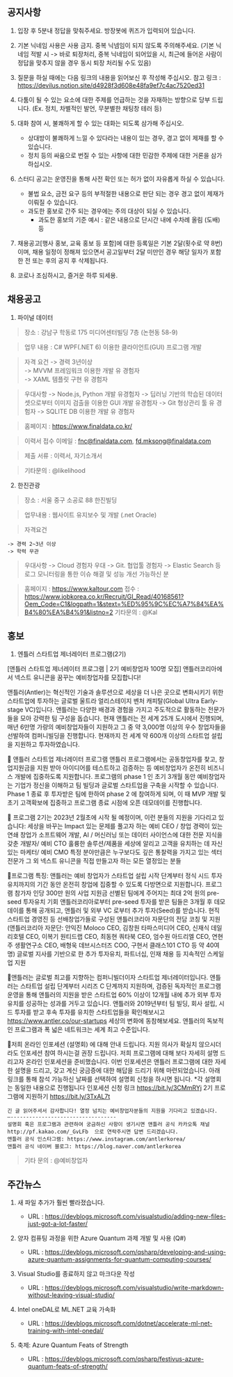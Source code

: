 ## 공지사항
1) 입장 후 5분내 정답을 맞춰주세요. 방장봇에 퀴즈가 입력되어 있습니다.

2) 기본 닉네임 사용은 사용 금지. 중복 닉넴임이 되지 않도록 주의해주세요.
   (기본 닉네임 적발 시 -> 바로 퇴장처리, 중복 닉네임이 되어있을 시, 최근에 들어온 사람이 정답을 맞추지 않을 경우 동시 퇴장 처리될 수도 있음)

3) 질문을 하실 때에는 다음 링크의 내용을 읽어보신 후 작성해 주십시오.
   참고 링크 : https://devilus.notion.site/d4928f3d608e48fa9ef7c4ac7520ed31

4) 다툼이 될 수 있는 요소에 대한 주제를 언급하는 것을 자재하는 방향으로 당부 드립니다.
   (Ex. 정치, 차별적인 발언, 무분별한 채팅창 테러 등)

5) 대화 참여 시, 불쾌하게 할 수 있는 대화는 되도록 삼가해 주십시오.
    - 상대방이 불쾌하게 느낄 수 있다라는 내용이 있는 경우, 경고 없이 제재를 할 수 있습니다.
    - 정치 등의 싸움으로 번질 수 있는 사항에 대한 민감한 주제에 대한 거론을 삼가하십시오.

6) 스터디 공고는 운영진을 통해 사전 확인 또는 허가 없이 자유롭게 하실 수 있습니다.
    - 불법 요소, 금전 요구 등의 부적절한 내용으로 판단 되는 경우 경고 없이 제재가 이뤄질 수 있습니다.
    - 과도한 홍보로 간주 되는 경우에는 주의 대상이 되실 수 있습니다.
        * 과도한 홍보의 기준 예시 : 같은 내용으로 단시간 내에 수차례 올림 (도배) 등

7) 채용공고[행사 홍보, 교육 홍보 등 포함]에 대한 등록일은 기본 2달(횟수로 약 8번)이며,
   채용 일정이 정해져 있으면서 공고일부터 2달 미만인 경우 해당 일자가 포함한 전 또는 후의 공지 후 삭제됩니다.

8) 코로나 조심하시고, 즐거운 하루 되세용.


## 채용공고
1) 파이널 데이터
    
  > 장소 : 강남구 학동로 175 미디어센터빌딩 7층 (논현동 58-9)
    
  > 업무 내용 : C# WPF(.NET 6) 이용한 클라이언트(GUI) 프로그램 개발          
        
  > 자격 요건
    -> 경력 3년이상         
    -> MVVM 프레임워크 이용한 개발 유 경험자                    
    -> XAML 템플릿 구현 유 경험자               

  > 우대사항
    -> Node.js, Python 개발 유경험자
    -> 딥러닝 기반의 학습된 데이터셋으로부터 이미지 검출을 이용한 GUI 개발 유경험자
    -> Git 형상관리 툴 유 경험자
    -> SQLITE DB 이용한 개발 유 경험자

  > 홈페이지 :  https://www.finaldata.co.kr/
   
  > 이력서 접수 이메일 :  fnc@finaldata.com, fd.mksong@finaldata.com
   
  > 제출 서류 : 이력서, 자기소개서   
   
  > 기타문의 : @likelihood

2) 한진관광

  > 장소 : 서울 중구 소공로 88 한진빌딩

  > 업무내용 : 웹사이트 유지보수 및 개발 (.net Oracle)

  > 자격요건

    -> 경력 2~3년 이상
    -> 학력 무관
    
  > 우대사항
    -> Cloud 경험자 우대
    -> Git. 협업툴 경험자
    -> Elastic Search 등 로그 모니터링을 통한 이슈 해결 및 성능 개선 가능하신 분
    
  > 홈페이지 : https://www.kaltour.com
  > 접수 : https://www.jobkorea.co.kr/Recruit/GI_Read/40168561?Oem_Code=C1&logpath=1&stext=%ED%95%9C%EC%A7%84%EA%B4%80%EA%B4%91&listno=2
  > 기타문의 : @Kal


## 홍보
1) 엔틀러 스타트업 제너레이터 프로그램(2기)

  [앤틀러 스타트업 제너레이터 프로그램 | 2기 예비창업자 100명 모집]
  앤틀러코리아에서 넥스트 유니콘을 꿈꾸는 예비창업자를 모집합니다!
 
  앤틀러(Antler)는 혁신적인 기술과 솔루션으로 세상을 더 나은 곳으로 변화시키기 위한 스타트업에 투자하는 글로벌 울트라 얼리스테이지 벤처 캐피탈(Global Ultra Early-stage VC)입니다. 앤틀러는 다양한 배경과 경험을 가지고 주도적으로 활동하는 전문가들을 모아 강력한 팀 구성을 돕습니다. 현재 앤틀러는 전 세계 25개 도시에서 진행되며, 매년 6만명 가량의 예비창업자들이 지원하고 그 중 약 3,000명 이상의 우수 창업자들을 선발하여 컴퍼니빌딩을 진행합니다. 현재까지 전 세계 약 600개 이상의 스타트업 설립을 지원하고 투자하였습니다.
 
  🔻 앤틀러 스타트업 제너레이터 프로그램
  앤틀러 프로그램에서는 공동창업자를 찾고, 창업지원금을 지원 받아 아이디어를 테스트하고 검증하는 등 예비창업자가 온전히 비즈니스 개발에 집중하도록 지원합니다. 프로그램의 phase 1 인 초기 3개월 동안 예비창업자는 기업가 정신을 이해하고 팀 빌딩과 글로벌 스타트업을 구축을 시작할 수 있습니다. Phase 1 종료 후 투자받은 팀에 한하여 phase 2 에 참여하게 되며, 이 때 MVP 개발 및 초기 고객확보에 집중하고 프로그램 종료 시점에 오픈 데모데이를 진행합니다.
 
  🔻 프로그램 2기는 2023년 2월초에 시작 될 예정이며, 이런 분들의 지원을 기다리고 있습니다:
    세상을 바꾸는 Impact 있는 문제를 풀고자 하는 예비 CEO / 창업 경력이 있는 연쇄 창업가
    소프트웨어 개발, AI / 머신러닝 또는 데이터 사이언스에 대한 전문 지식을 갖춘 개발자/ 예비 CTO
    훌륭한 솔루션/제품을 세상에 알리고 고객을 유치하는 데 자신있는 마케터/ 예비 CMO
    특정 분야만큼은 누구보다도 깊은 통찰력을 가지고 있는 섹터 전문가
    그 외 넥스트 유니콘을 직접 만들고자 하는 모든 열정있는 분들

  🔻프로그램 특징: 앤틀러는 예비 창업자가 스타트업 설립 시작 단계부터 정식 시드 투자 유치까지의 기간 동안 온전히 창업에 집중할 수 있도록 다방면으로 지원합니다.
    프로그램 참가자 인당 300만 원의 사업 지원금
    선별된 팀에게 주어지는 최대 2억 원의 pre-seed 투자유치 기회
    앤틀러코리아로부터 pre-seed 투자를 받은 팀들은 3개월 후 데모데이를 통해 공개되고, 앤틀러 및 외부 VC 로부터 추가 투자(Seed)를 받습니다.
    현직 스타트업 경영진 등 선배창업가들로 구성된 앤틀러코리아 자문단의 전담 코칭 및 지원
    (앤틀러코리아 자문단: 안익진 Moloco CEO, 김창원 타파스미디어 CEO, 신재식 데일리호텔 CEO, 이복기 원티드랩 CEO, 최동현 쿼타북 CEO, 엄수원 아드리엘 CEO, 연현주 생활연구소 CEO, 배형욱 데브시스터즈 COO, 구현서 클래스101 CTO 등 약 40여명)
    글로벌 지사를 기반으로 한 추가 투자유치, 파트너십, 인재 채용 등 지속적인 스케일업 지원

  🔻앤틀러는 글로벌 최고를 지향하는 컴퍼니빌더이자 스타트업 제너레이터입니다.
    앤틀러는 스타트업 설립 단계부터 시리즈 C 단계까지 지원하며, 검증된 독자적인 프로그램 운영을 통해 앤틀러의 지원을 받은 스타트업 60% 이상이 12개월 내에 추가 외부 투자유치를 성공하는 성과를 거두고 있습니다.
    앤틀러와 2019년부터 팀 빌딩, 회사 설립, 시드 투자를 받고 후속 투자를 유치한 스타트업들을 확인해보시고 https://www.antler.co/our-startups 세상의 변화에 동참해보세요. 앤틀러의 독보적인 프로그램과 폭 넓은 네트워크는 세계 최고 수준입니다.


  🔻저희 온라인 인포세션 (설명회) 에 대해 안내 드립니다. 지원 의사가 확실치 않으시더라도 인포세션 참여 하시는걸 권장 드립니다. 
    저희 프로그램에 대해 보다 자세히 설명 드리고자 온라인 인포세션을 준비했습니다. 이번 인포세션은 앤틀러 프로그램에 대한 자세한 설명을 드리고, 갖고 계신 궁금증에 대한 해답을 드리기 위해 마련되었습니다.
    아래 링크를 통해 참석 가능하신 날짜를 선택하여 설명회 신청을 하시면 됩니다. *각 설명회는 동일한 내용으로 진행됩니다
    인포세션 신청 링크  https://bit.ly/3CMmRYj
    2기 프로그램에 지원하기 https://bit.ly/3TxAL7t
 
    긴 글 읽어주셔서 감사합니다! 열정 넘치는 예비창업자분들의 지원을 기다리고 있겠습니다.
    —----------------------------------
    설명회 혹은 프로그램과 관련하여 궁금하신 사항이 생기시면 앤틀러 공식 카카오톡 채널 http://pf.kakao.com/_GvLFb  으로 연락주시면 답변 드리겠습니다.
    앤틀러 공식 인스타그램: https://www.instagram.com/antlerkorea/ 
    앤틀러 공식 네이버 블로그: https://blog.naver.com/antlerkorea

  > 기타 문의 : @예비창업자

## 주간뉴스
1) 새 파일 추가가 훨씬 빨라졌습니다.
    - URL : https://devblogs.microsoft.com/visualstudio/adding-new-files-just-got-a-lot-faster/

2) 양자 컴퓨팅 과정을 위한 Azure Quantum 과제 개발 및 사용 (Q#)
    - URL : https://devblogs.microsoft.com/qsharp/developing-and-using-azure-quantum-assignments-for-quantum-computing-courses/

3) Visual Studio를 종료하지 않고 마크다운 작성
    - URL : https://devblogs.microsoft.com/visualstudio/write-markdown-without-leaving-visual-studio/

4) Intel oneDAL로 ML.NET 교육 가속화
    - URL : https://devblogs.microsoft.com/dotnet/accelerate-ml-net-training-with-intel-onedal/

5) 축제: Azure Quantum Feats of Strength
    - URL : https://devblogs.microsoft.com/qsharp/festivus-azure-quantum-feats-of-strength/
